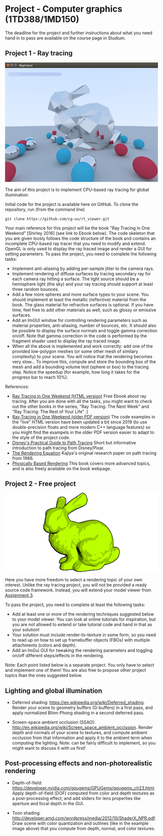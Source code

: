 # Project - Computer graphics (1TD388/1MD150)

The deadline for the project and further instructions about what you need hand in to pass are available on the course page in Studium.


## Project 1 - Ray tracing

![](images/project1_example.png)

The aim of this project is to implement CPU-based ray tracing for global illumination.

Initial code for the project is available here on GitHub. To clone the repository, run (from the command line)

    git clone https://github.com/cg-uu/rt_viewer.git

Your main reference for this project will be the book "Ray Tracing in One Weekend" [Shirley 2016]  (see link to Ebook below). The code skeleton that you are given loosly follows the code structure of the book and contains an incomplete CPU-based ray tracer that you need to modify and extend. OpenGL is only used to display the ray traced image and render a GUI for setting parameters. To pass the project, you need to complete the following tasks:

- Implement anti-aliasing by adding per-sample jitter to the camera rays.
- Implement rendering of diffuse surfaces by tracing secondary ray for each camera ray hitting a surface. The light source should be a hemisphere light (the sky) and your ray tracing should support at least three random bounces.
- Add a few more spheres and more surface types to your scene. You should implement at least the metallic (reflective) material from the book. The glass material for refractive surfaces is optional. If you have time, feel free to add other materials as well, such as glossy or emissive surfaces.
- Add an ImGUI window for controlling rendering parameters such as material properties, anti-aliasing, number of bounces, etc. It should also be possible to display the surface normals and toggle gamma correction on/off. Note that gamma correction in the code is performed by the fragment shader used to display the ray traced image.
- When all the above is implemented and work correctly: add one of the provided low-polygon meshes (or some other mesh of similary complexity) to your scene. You will notice that the rendering becomes very slow... To improve this, compute and store the bounding box of the mesh and add a bounding volume test (sphere or box) to the tracing step. Notice the speedup (for example, how long it takes for the progress bar to reach 10%).


References:

- [Ray Tracing in One Weekend (HTML version)](https://raytracing.github.io/books/RayTracingInOneWeekend.html) Free Ebook about ray tracing. After you are done with all the tasks, you might want to check out the other books in the series, "Ray Tracing: The Next Week" and "Ray Tracing: The Rest of Your Life" :)
- [Ray Tracing in One Weekend (older PDF version)](http://www.realtimerendering.com/raytracing/Ray%20Tracing%20in%20a%20Weekend.pdf) The code examples in the "live" HTML version have been updated a bit since 2019 (to use double-precision floats and more modern C++ language features) so you might find the exampels in the older PDF version easier to adapt to the style of the project code.
- [Disney's Practical Guide to Path Tracing](https://www.youtube.com/watch?v=frLwRLS_ZR0) Short but informative introduction to path tracing from Disney/Pixar.
- [The Rendering Equation](https://studentportalen.uu.se/uusp-webapp/auth_hitch/spring/webpagefiles/files/download/646956/9be0692b-0b6e-4309-b429-14eff7a4f811.pdf) Kajiya's original research paper on path tracing from 1986.
- [Physically Based Rendering](http://www.pbr-book.org/) This book covers more advanced topics, and is also freely available on the book webpage.


## Project 2 - Free project

![](images/project2_example.png)

Here you have more freedom to select a rendering topic of your own interest. Unlike the ray tracing project, you will not be provided a ready source code framework. Instead, you will extend your model viewer from [Assignment 3](https://github.com/cg-uu/cg_assignment3).

To pass the project, you need to complete at least the following tasks:

- Add at least one or more of the rendering techniques suggested below to your model viewer. You can look at online tutorials for inspiration, but you are not allowed to extend or take tutorial code and hand in that as your solution!
- Your solution must include render-to-texture in some form, so you need to read up on how to set up framebuffer objects (FBOs) with multiple attachments (colors and depth). 
- Add an ImGui GUI for tweaking the rendering parameters and toggling on/off different steps/effects in the rendering.

Note: Each point listed below is a separate project. You only have to select and implement one of them! You are also free to propose other project topics than the ones suggested below.


## Lighting and global illumination

- Deferred shading: https://en.wikipedia.org/wiki/Deferred_shading. Render your scene to geometry buffers (G-buffers) in a first pass, and apply normalized Blinn-Phong shading in a second deferred pass.

- Screen-space ambient occlusion (SSAO): http://en.wikipedia.org/wiki/Screen_space_ambient_occlusion. Render depth and normals of your scene to textures, and compute ambient occlusion from that information and apply it to the ambient term when computing the lighting. Note: can be fairly difficult to implement, so you might want to discuss it with us first!


## Post-processing effects and non-photorealistic rendering

- Depth-of-field: https://developer.nvidia.com/gpugems/GPUGems/gpugems_ch23.html. Apply depth-of-field (DOF) computed from color and depth textures as a post-processing effect, and add sliders for lens properties like aperture and focal depth in the GUI.

- Toon shading: http://developer.amd.com/wordpress/media/2012/10/ShaderX_NPR.pdf. Draw scene with color quantization and outlines (like in the example image above) that you compute from depth, normal, and color textures.
